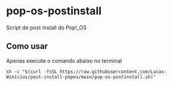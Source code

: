 # pop-os-postinstall
Script de post install do Pop!_OS


## Como usar
Apenas execute o comando abaixo no terminal
```shell
sh -c "$(curl -fsSL https://raw.githubusercontent.com/Lucas-Winicius/post-install-popos/main/pop-os-postinstall.sh)"
```
